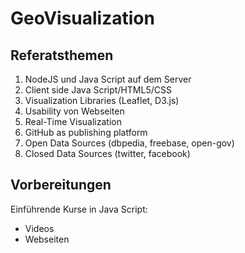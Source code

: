 GeoVisualization
================

## Referatsthemen

1. NodeJS und Java Script auf dem Server
2. Client side Java Script/HTML5/CSS
3. Visualization Libraries (Leaflet, D3.js)
4. Usability von Webseiten
5. Real-Time Visualization
6. GitHub as publishing platform 
7. Open Data Sources (dbpedia, freebase, open-gov)
8. Closed Data Sources (twitter, facebook)

## Vorbereitungen

Einführende Kurse in Java Script:
* Videos
* Webseiten
